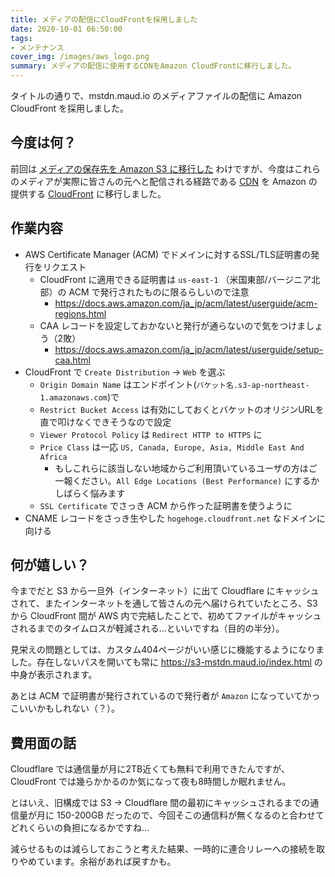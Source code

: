 ```yaml
---
title: メディアの配信にCloudFrontを採用しました
date: 2020-10-01 06:50:00
tags: 
- メンテナンス
cover_img: /images/aws_logo.png
summary: メディアの配信に使用するCDNをAmazon CloudFrontに移行しました。
---
```


タイトルの通りで、mstdn.maud.io のメディアファイルの配信に Amazon CloudFront を採用しました。

## 今度は何？

前回は [メディアの保存先を Amazon S3 に移行した](/2020/05/06/migrate-spaces-to-s3/) わけですが、今度はこれらのメディアが実際に皆さんの元へと配信される経路である [CDN](https://ja.wikipedia.org/wiki/%E3%82%B3%E3%83%B3%E3%83%86%E3%83%B3%E3%83%84%E3%83%87%E3%83%AA%E3%83%90%E3%83%AA%E3%83%8D%E3%83%83%E3%83%88%E3%83%AF%E3%83%BC%E3%82%AF) を Amazon の提供する [CloudFront](https://aws.amazon.com/jp/cloudfront/) に移行しました。

## 作業内容

* AWS Certificate Manager (ACM) でドメインに対するSSL/TLS証明書の発行をリクエスト
    * CloudFront に適用できる証明書は `us-east-1` （米国東部/バージニア北部）の ACM で発行されたものに限るらしいので注意
        * https://docs.aws.amazon.com/ja_jp/acm/latest/userguide/acm-regions.html
    * CAA レコードを設定しておかないと発行が通らないので気をつけましょう（2敗）
        * https://docs.aws.amazon.com/ja_jp/acm/latest/userguide/setup-caa.html
* CloudFront で `Create Distribution` → `Web` を選ぶ
    * `Origin Domain Name` はエンドポイント(`バケット名.s3-ap-northeast-1.amazonaws.com`)で
    * `Restrict Bucket Access` は有効にしておくとバケットのオリジンURLを直で叩けなくできそうなので設定
    * `Viewer Protocol Policy` は `Redirect HTTP to HTTPS` に
    * `Price Class` は一応 `US, Canada, Europe, Asia, Middle East And Africa` 
        * もしこれらに該当しない地域からご利用頂いているユーザの方はご一報ください。`All Edge Locations (Best Performance)` にするかしばらく悩みます
    * `SSL Certificate` でさっき ACM から作った証明書を使うように
* CNAME レコードをさっき生やした `hogehoge.cloudfront.net` なドメインに向ける

## 何が嬉しい？

今までだと S3 から一旦外（インターネット）に出て Cloudflare にキャッシュされて、またインターネットを通して皆さんの元へ届けられていたところ、S3 から CloudFront 間が AWS 内で完結したことで、初めてファイルがキャッシュされるまでのタイムロスが軽減される…といいですね（目的の半分）。

見栄えの問題としては、カスタム404ページがいい感じに機能するようになりました。存在しないパスを開いても常に https://s3-mstdn.maud.io/index.html の中身が表示されます。

あとは ACM で証明書が発行されているので発行者が `Amazon` になっていてかっこいいかもしれない（？）。

## 費用面の話

Cloudflare では通信量が月に2TB近くても無料で利用できたんですが、CloudFront では幾らかかるのか気になって夜も8時間しか眠れません。

とはいえ、旧構成では S3 → Cloudflare 間の最初にキャッシュされるまでの通信量が月に 150-200GB だったので、今回そこの通信料が無くなるのと合わせてどれくらいの負担になるかですね…

減らせるものは減らしておこうと考えた結果、一時的に連合リレーへの接続を取りやめています。余裕があれば戻すかも。